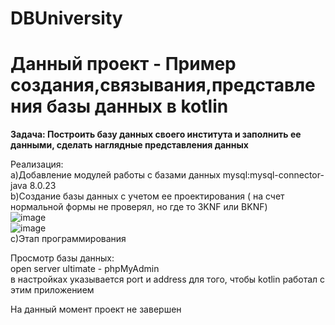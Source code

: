  # DBUniversity
<h1> Данный проект - Пример создания,связывания,представления базы данных в kotlin </h1>
<b> Задача: Построить базу данных своего института и заполнить ее данными, сделать наглядные представления данных <br></b>

<b2> Реализация: <br></b2>
a)Добавление модулей работы с базами данных mysql:mysql-connector-java 8.0.23 <br>
b)Создание базы данных с учетом ее проектирования ( на счет нормальной формы не проверял, но где то 3KNF или BKNF) <br>
![image](https://user-images.githubusercontent.com/50706625/111218918-7498a600-85e8-11eb-8d0e-adb8c52f2826.jpg)
<br>
![image](https://user-images.githubusercontent.com/50706625/111466562-825b4200-8734-11eb-84c9-c16f7c62689d.png)
<br>
c)Этап программирования <br>

<b2>Просмотр базы данных: <br> </b2>
open server ultimate - phpMyAdmin<br>
в настройках указывается port и address для того, чтобы kotlin работал с этим приложением<br>

<b3>На данный момент проект не завершен<br></b3>
